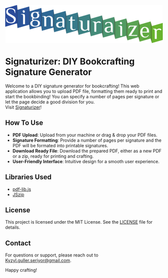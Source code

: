 ![Alt text](signaturizer.svg)
# Signaturizer: DIY Bookcrafting Signature Generator

Welcome to a DIY signature generator for bookcrafting! This web application allows you to upload PDF file, formatting them ready to print and start the bookbinding! You can specify a number of pages per signature or let the page decide a good division for you.  
Visit [Signaturizer](http://KizilSonah.github.io/signaturizer)!

## How To Use

- **PDF Upload**: Upload from your machine or drag & drop your PDF files.
- **Signature Formatting**: Provide a number of pages per signature and the PDF will be formated into printable signatures.
- **Download Ready File**: Download the prepared PDF, either as a new PDF or a zip, ready for printing and crafting.
- **User-Friendly Interface**: Intuitive design for a smooth user experience.

## Libraries Used

- [pdf-lib.js](https://pdf-lib.js.org/)
- [JSzip](https://stuk.github.io/jszip/)


## License

This project is licensed under the MIT License. See the [LICENSE](LICENSE) file for details.

## Contact

For questions or support, please reach out to [Kyzyl.guller.seriyor@gmail.com](mailto:Kyzyl.guller.seriyor@gmail.com).

Happy crafting!

